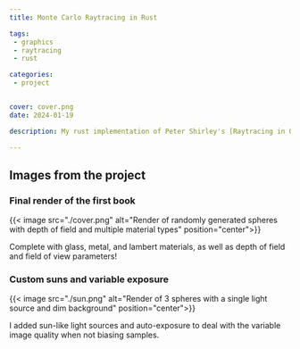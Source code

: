 ```yaml
---
title: Monte Carlo Raytracing in Rust 

tags:
 - graphics
 - raytracing
 - rust

categories:
 - project


cover: cover.png
date: 2024-01-19 

description: My rust implementation of Peter Shirley's [Raytracing in One Weekend Series](https://raytracing.github.io/), fit with additional geometry types, auto-exposure, and parallel processing. Repo [here](https://github.com/carlosconley/surely-raytracing/)

---
```


## Images from the project

### Final render of the first book
{{< image src="./cover.png" alt="Render of randomly generated spheres with depth of field and multiple material types" position="center">}}

Complete with glass, metal, and lambert materials, as well as depth of field and field of view parameters!

### Custom suns and variable exposure
{{< image src="./sun.png" alt="Render of 3 spheres with a single light source and dim background" position="center">}}

I added sun-like light sources and auto-exposure to deal with the variable image quality when not biasing samples.

